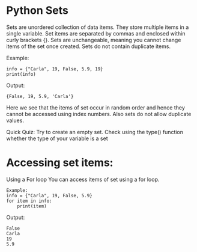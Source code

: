 # Python Sets

Sets are unordered collection of data items. They store multiple items in a single variable. Set items are separated by commas and enclosed within curly brackets {}. Sets are unchangeable, meaning you cannot change items of the set once created. Sets do not contain duplicate items.

Example:
```
info = {"Carla", 19, False, 5.9, 19}
print(info)
```
Output:
```
{False, 19, 5.9, 'Carla'}
```
Here we see that the items of set occur in random order and hence they cannot be accessed using index numbers. Also sets do not allow duplicate values.

Quick Quiz: Try to create an empty set. Check using the type() function whether the type of your variable is a set

# Accessing set items:
Using a For loop
You can access items of set using a for loop.

```
Example:
info = {"Carla", 19, False, 5.9}
for item in info:
    print(item)
```    
Output:
```
False
Carla
19
5.9
```